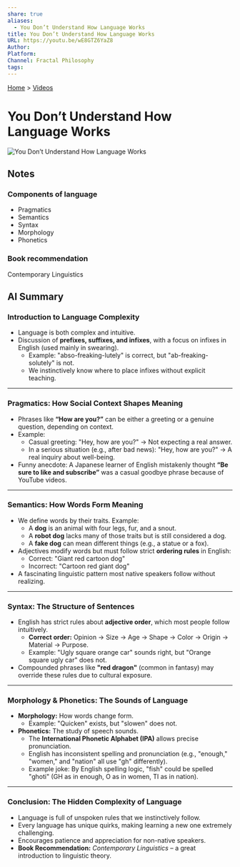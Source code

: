 ```yaml
---
share: true
aliases:
  - You Don’t Understand How Language Works
title: You Don’t Understand How Language Works
URL: https://youtu.be/wE8GTZ6YaZ8
Author: 
Platform: 
Channel: Fractal Philosophy
tags: 
---
```

[Home](../index.md) > [Videos](./index.md)  
# You Don’t Understand How Language Works  
![You Don’t Understand How Language Works](https://youtu.be/wE8GTZ6YaZ8)  
  
## Notes  
### Components of language  
- Pragmatics  
- Semantics  
- Syntax  
- Morphology  
- Phonetics  
  
### Book recommendation  
Contemporary Linguistics  
  
## AI Summary  
### **Introduction to Language Complexity**  
- Language is both complex and intuitive.  
- Discussion of **prefixes, suffixes, and infixes**, with a focus on infixes in English (used mainly in swearing).    
  - Example: "abso-freaking-lutely" is correct, but "ab-freaking-solutely" is not.    
  - We instinctively know where to place infixes without explicit teaching.    
  
---  
  
### **Pragmatics: How Social Context Shapes Meaning**  
- Phrases like **“How are you?”** can be either a greeting or a genuine question, depending on context.    
- Example:    
  - Casual greeting: "Hey, how are you?" → Not expecting a real answer.    
  - In a serious situation (e.g., after bad news): "Hey, how are you?" → A real inquiry about well-being.    
- Funny anecdote: A Japanese learner of English mistakenly thought **“Be sure to like and subscribe”** was a casual goodbye phrase because of YouTube videos.    
  
---  
  
### **Semantics: How Words Form Meaning**  
- We define words by their traits. Example:    
  - A **dog** is an animal with four legs, fur, and a snout.    
  - A **robot dog** lacks many of those traits but is still considered a dog.    
  - A **fake dog** can mean different things (e.g., a statue or a fox).    
- Adjectives modify words but must follow strict **ordering rules** in English:    
  - Correct: "Giant red cartoon dog"    
  - Incorrect: "Cartoon red giant dog"    
- A fascinating linguistic pattern most native speakers follow without realizing.    
  
---  
  
### **Syntax: The Structure of Sentences**  
- English has strict rules about **adjective order**, which most people follow intuitively.    
  - **Correct order:** Opinion → Size → Age → Shape → Color → Origin → Material → Purpose.    
  - Example: "Ugly square orange car" sounds right, but "Orange square ugly car" does not.    
- Compounded phrases like **"red dragon"** (common in fantasy) may override these rules due to cultural exposure.    
  
---  
  
### **Morphology & Phonetics: The Sounds of Language**  
- **Morphology:** How words change form.    
  - Example: "Quicken" exists, but "slowen" does not.    
- **Phonetics:** The study of speech sounds.    
  - The **International Phonetic Alphabet (IPA)** allows precise pronunciation.    
  - English has inconsistent spelling and pronunciation (e.g., "enough," "women," and "nation" all use "gh" differently).    
  - Example joke: By English spelling logic, "fish" could be spelled "ghoti" (GH as in enough, O as in women, TI as in nation).    
  
---  
  
### **Conclusion: The Hidden Complexity of Language**  
- Language is full of unspoken rules that we instinctively follow.    
- Every language has unique quirks, making learning a new one extremely challenging.    
- Encourages patience and appreciation for non-native speakers.    
- **Book Recommendation:** *Contemporary Linguistics* – a great introduction to linguistic theory.    
